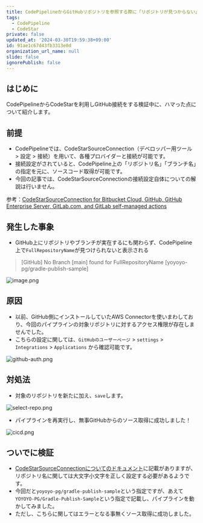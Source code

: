 ```yaml
---
title: CodePipelineからGitHubリポジトリを参照する際に「リポジトリが見つからない」場合のトラブルシューティング
tags:
  - CodePipeline
  - CodeStar
private: false
updated_at: '2024-03-30T19:59:38+09:00'
id: 91ae1c67d43fb3313e0d
organization_url_name: null
slide: false
ignorePublish: false
---
```

## はじめに

CodePipelineからCodeStarを利用しGitHub接続をする検証中に、ハマった点について紹介します。

## 前提

- CodePipelineでは、CodeStarSourceConnection（デベロッパー用ツール > 設定 > 接続）を用いて、各種プロバイダーと接続が可能です。
- 接続設定がされていると、CodePipeline上の「リポジトリ名」「ブランチ名」の指定を元に、ソースコード取得が可能です。
- 今回の記事では、CodeStarSourceConnectionの接続設定自体についての解説は行いません。

参考：[CodeStarSourceConnection for Bitbucket Cloud, GitHub, GitHub Enterprise Server, GitLab.com, and GitLab self-managed actions](https://docs.aws.amazon.com/ja_jp/codepipeline/latest/userguide/action-reference-CodestarConnectionSource.html)

## 発生した事象

- GitHub上にリポジトリやブランチが実在するにも関わらず、CodePipeline上で`FullRepositoryName`が見つけられないと表示される

> [GitHub] No Branch [main] found for FullRepositoryName [yoyoyo-pg/gradle-publish-sample]

![image.png](https://qiita-image-store.s3.ap-northeast-1.amazonaws.com/0/411902/e097e735-a328-f052-5d34-58f97e1e2c33.png)

## 原因

- 以前、GitHub側にインストールしていたAWS Connectorを使いまわしており、今回のパイプラインの対象リポジトリに対するアクセス権限が存在しませんでした。
- こちらの設定に関しては、`GitHubのユーザーページ` > `settings` > `Integrations` > `Applications` から確認可能です。

![github-auth.png](https://qiita-image-store.s3.ap-northeast-1.amazonaws.com/0/411902/0a5155bd-b434-839d-0909-413e4f744bae.png)

## 対処法

- 対象のリポジトリを新たに加え、`save`します。

![select-repo.png](https://qiita-image-store.s3.ap-northeast-1.amazonaws.com/0/411902/9759f1e6-f031-5ae0-8f8b-f41d143a8b45.png)

- パイプラインを再実行し、無事GitHubからのソース取得に成功しました！

![cicd.png](https://qiita-image-store.s3.ap-northeast-1.amazonaws.com/0/411902/af373688-b309-0c73-45b1-fc73dfe9b237.png)

## ついでに検証

- [CodeStarSourceConnectionについてのドキュメント](https://docs.aws.amazon.com/ja_jp/codepipeline/latest/userguide/action-reference-CodestarConnectionSource.html)に記載がありますが、リポジトリ名に関しては大文字小文字を正しく設定する必要があるようです。
- 今回だと`yoyoyo-pg/gradle-publish-sample`という指定ですが、あえて`YOYOYO-PG/Gradle-Publish-Sample`という指定で記載し、パイプラインを動かしてみました。
- ただし、こちらに関してはエラーとなる事無くソース取得に成功しました。
